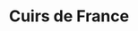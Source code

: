 ---
title: "Cuirs de France"
url: /saint-germain-en-laye/cuirs-de-france/
shop: Taschen & Koffer
---